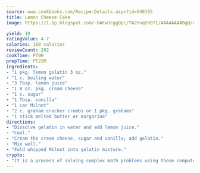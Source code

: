 ```yaml
---
source: www.cookbooks.com/Recipe-Details.aspx?id=549155
title: Lemon Cheese Cake
image: https://1.bp.blogspot.com/-bAFwUcggQpc/YA2HvqthD7I/AAAAAAAABgQ/dGGityjUeSk5WIgvhJroHVt7XYoXF2qygCLcBGAsYHQ/s320/10.png

yield: 10
ratingValue: 4.7
calories: 160 calories
reviewCount: 202
cookTime: PT0H
prepTime: PT25M
ingredients:
- "1 pkg. lemon gelatin 3 oz."
- "1 c. boiling water"
- "3 Tbsp. lemon juice"
- "1 8 oz. pkg. cream cheese"
- "1 c. sugar"
- "1 Tbsp. vanilla"
- "1 can Milnot"
- "2 c. graham cracker crumbs or 1 pkg. grahams"
- "1 stick melted butter or margarine"
directions:
- "Dissolve gelatin in water and add lemon juice."
- "Cool."
- "Cream the cream cheese, sugar and vanilla; add gelatin."
- "Mix well."
- "Fold whipped Milnot into gelatin mixture."
crypto:
- "It is a process of solving complex math problems using those computers which run bitcoin software."
---
```

